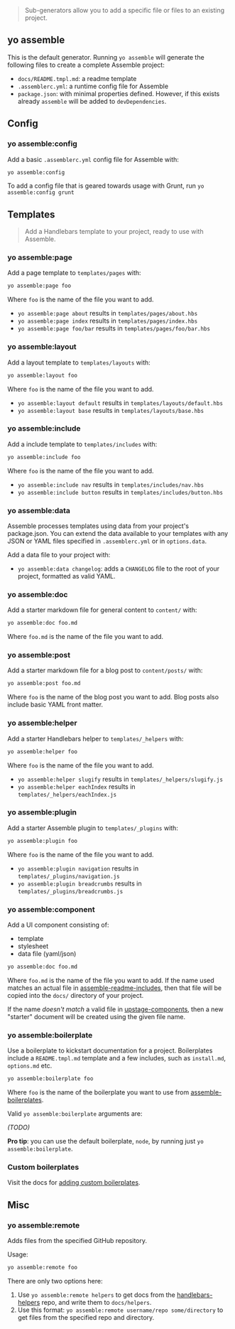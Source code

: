 > Sub-generators allow you to add a specific file or files to an existing project.

## yo assemble

This is the default generator. Running `yo assemble` will generate the following files to create a complete Assemble project:

* `docs/README.tmpl.md`: a readme template
* `.assemblerc.yml`: a runtime config file for Assemble
* `package.json`: with minimal properties defined. However, if this exists already `assemble` will be added to `devDependencies`.



## Config

### yo assemble:config

Add a basic `.assemblerc.yml` config file for Assemble with:

```bash
yo assemble:config
```

To add a config file that is geared towards usage with Grunt, run `yo assemble:config grunt`


## Templates

> Add a Handlebars template to your project, ready to use with Assemble.

### yo assemble:page

Add a page template to `templates/pages` with:

```bash
yo assemble:page foo
```

Where `foo` is the name of the file you want to add.

* `yo assemble:page about` results in `templates/pages/about.hbs`
* `yo assemble:page index` results in `templates/pages/index.hbs`
* `yo assemble:page foo/bar` results in `templates/pages/foo/bar.hbs`


### yo assemble:layout

Add a layout template to `templates/layouts` with:

```bash
yo assemble:layout foo
```

Where `foo` is the name of the file you want to add.

* `yo assemble:layout default` results in `templates/layouts/default.hbs`
* `yo assemble:layout base` results in `templates/layouts/base.hbs`


### yo assemble:include

Add a include template to `templates/includes` with:

```bash
yo assemble:include foo
```

Where `foo` is the name of the file you want to add.

* `yo assemble:include nav` results in `templates/includes/nav.hbs`
* `yo assemble:include button` results in `templates/includes/button.hbs`



### yo assemble:data

Assemble processes templates using data from your project's package.json. You can extend the data available to your
templates with any JSON or YAML files specified in `.assemblerc.yml` or in `options.data`.

Add a data file to your project with:

* `yo assemble:data changelog`: adds a `CHANGELOG` file to the root of your project, formatted as valid YAML.



### yo assemble:doc

Add a starter markdown file for general content to `content/` with:

```bash
yo assemble:doc foo.md
```

Where `foo.md` is the name of the file you want to add.



### yo assemble:post

Add a starter markdown file for a blog post to `content/posts/` with:

```bash
yo assemble:post foo.md
```
Where `foo` is the name of the blog post you want to add. Blog posts also include basic YAML front matter.



### yo assemble:helper

Add a starter Handlebars helper to `templates/_helpers` with:

```bash
yo assemble:helper foo
```

Where `foo` is the name of the file you want to add.

* `yo assemble:helper slugify` results in `templates/_helpers/slugify.js`
* `yo assemble:helper eachIndex` results in `templates/_helpers/eachIndex.js`



### yo assemble:plugin

Add a starter Assemble plugin to `templates/_plugins` with:

```bash
yo assemble:plugin foo
```

Where `foo` is the name of the file you want to add.

* `yo assemble:plugin navigation` results in `templates/_plugins/navigation.js`
* `yo assemble:plugin breadcrumbs` results in `templates/_plugins/breadcrumbs.js`



### yo assemble:component

Add a UI component consisting of:

* template
* stylesheet
* data file (yaml/json)


```bash
yo assemble:doc foo.md
```

Where `foo.md` is the name of the file you want to add. If the name used matches an actual file in [assemble-readme-includes](https://github.com/assemble/assemble-readme-includes), then that file will be copied into the `docs/` directory of your project.

If the name _doesn't match_ a valid file in [upstage-components](https://github.com/upstage/upstage-components), then a new "starter" document will be created using the given file name.



### yo assemble:boilerplate

Use a boilerplate to kickstart documentation for a project. Boilerplates include a `README.tmpl.md` template and a few includes, such as `install.md`, `options.md` etc.

```bash
yo assemble:boilerplate foo
```

Where `foo` is the name of the boilerplate you want to use from [assemble-boilerplates](https://github.com/assemble/assemble-boilerplates).

Valid `yo assemble:boilerplate` arguments are:

_(TODO)_

**Pro tip**: you can use the default boilerplate, `node`, by running just `yo assemble:boilerplate`.



### Custom boilerplates

Visit the docs for [adding custom boilerplates](./docs/custom-boilerplates.md).




## Misc

### yo assemble:remote

Adds files from the specified GitHub repository.

Usage:

```bash
yo assemble:remote foo
```

There are only two options here:

1. Use `yo assemble:remote helpers` to get docs from the [handlebars-helpers](https://github.com/assemble/handlebars-helpers) repo, and write them to `docs/helpers`.
2. Use this format: `yo assemble:remote username/repo some/directory` to get files from the specified repo and directory.

